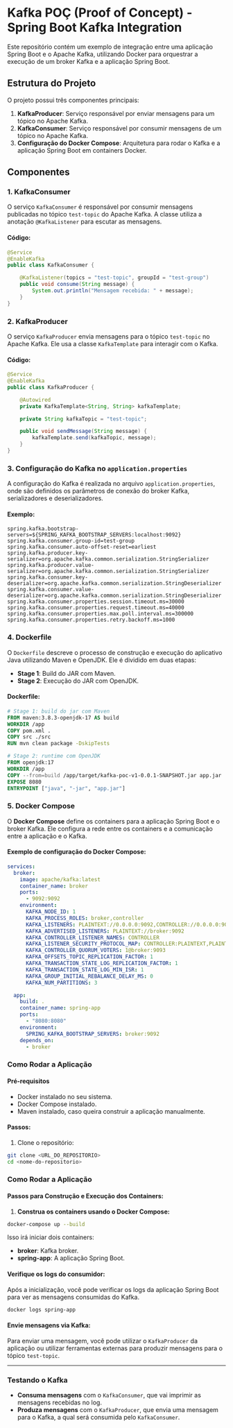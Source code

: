 # Kafka POÇ (Proof of Concept) - Spring Boot Kafka Integration
Este repositório contém um exemplo de integração entre uma aplicação Spring Boot e o Apache Kafka, utilizando Docker para orquestrar a execução de um broker Kafka e a aplicação Spring Boot.

## Estrutura do Projeto
O projeto possui três componentes principais:

1. **KafkaProducer**: Serviço responsável por enviar mensagens para um tópico no Apache Kafka.
2. **KafkaConsumer**: Serviço responsável por consumir mensagens de um tópico no Apache Kafka.
3. **Configuração do Docker Compose**: Arquitetura para rodar o Kafka e a aplicação Spring Boot em containers Docker.

## Componentes

### 1. KafkaConsumer
O serviço `KafkaConsumer` é responsável por consumir mensagens publicadas no tópico `test-topic` do Apache Kafka. A classe utiliza a anotação `@KafkaListener` para escutar as mensagens.

#### Código:

```java
@Service
@EnableKafka
public class KafkaConsumer {

    @KafkaListener(topics = "test-topic", groupId = "test-group")
    public void consume(String message) {
        System.out.println("Mensagem recebida: " + message);
    }
}
```

### 2. KafkaProducer
O serviço `KafkaProducer` envia mensagens para o tópico `test-topic` no Apache Kafka. Ele usa a classe `KafkaTemplate` para interagir com o Kafka.

#### Código:

```java
@Service
@EnableKafka
public class KafkaProducer {

    @Autowired
    private KafkaTemplate<String, String> kafkaTemplate;

    private String kafkaTopic = "test-topic";

    public void sendMessage(String message) {
        kafkaTemplate.send(kafkaTopic, message);
    }
}


```

### 3. Configuração do Kafka no `application.properties`
A configuração do Kafka é realizada no arquivo `application.properties`, onde são definidos os parâmetros de conexão do broker Kafka, serializadores e deserializadores.

#### Exemplo:

```properties
spring.kafka.bootstrap-servers=${SPRING_KAFKA_BOOTSTRAP_SERVERS:localhost:9092}
spring.kafka.consumer.group-id=test-group
spring.kafka.consumer.auto-offset-reset=earliest
spring.kafka.producer.key-serializer=org.apache.kafka.common.serialization.StringSerializer
spring.kafka.producer.value-serializer=org.apache.kafka.common.serialization.StringSerializer
spring.kafka.consumer.key-deserializer=org.apache.kafka.common.serialization.StringDeserializer
spring.kafka.consumer.value-deserializer=org.apache.kafka.common.serialization.StringDeserializer
spring.kafka.consumer.properties.session.timeout.ms=30000
spring.kafka.consumer.properties.request.timeout.ms=40000
spring.kafka.consumer.properties.max.poll.interval.ms=300000
spring.kafka.consumer.properties.retry.backoff.ms=1000
```

### 4. Dockerfile
O `Dockerfile` descreve o processo de construção e execução do aplicativo Java utilizando Maven e OpenJDK. Ele é dividido em duas etapas:

- **Stage 1**: Build do JAR com Maven.
- **Stage 2**: Execução do JAR com OpenJDK.

#### Dockerfile:

```dockerfile
# Stage 1: build do jar com Maven
FROM maven:3.8.3-openjdk-17 AS build
WORKDIR /app
COPY pom.xml .
COPY src ./src
RUN mvn clean package -DskipTests

# Stage 2: runtime com OpenJDK
FROM openjdk:17
WORKDIR /app
COPY --from=build /app/target/kafka-poc-v1-0.0.1-SNAPSHOT.jar app.jar
EXPOSE 8080
ENTRYPOINT ["java", "-jar", "app.jar"]
```

### 5. Docker Compose
O **Docker Compose** define os containers para a aplicação Spring Boot e o broker Kafka. Ele configura a rede entre os containers e a comunicação entre a aplicação e o Kafka.

#### Exemplo de configuração do Docker Compose:

```yaml
services:
  broker:
    image: apache/kafka:latest
    container_name: broker
    ports:
      - 9092:9092
    environment:
      KAFKA_NODE_ID: 1
      KAFKA_PROCESS_ROLES: broker,controller
      KAFKA_LISTENERS: PLAINTEXT://0.0.0.0:9092,CONTROLLER://0.0.0.0:9093
      KAFKA_ADVERTISED_LISTENERS: PLAINTEXT://broker:9092
      KAFKA_CONTROLLER_LISTENER_NAMES: CONTROLLER
      KAFKA_LISTENER_SECURITY_PROTOCOL_MAP: CONTROLLER:PLAINTEXT,PLAINTEXT:PLAINTEXT
      KAFKA_CONTROLLER_QUORUM_VOTERS: 1@broker:9093
      KAFKA_OFFSETS_TOPIC_REPLICATION_FACTOR: 1
      KAFKA_TRANSACTION_STATE_LOG_REPLICATION_FACTOR: 1
      KAFKA_TRANSACTION_STATE_LOG_MIN_ISR: 1
      KAFKA_GROUP_INITIAL_REBALANCE_DELAY_MS: 0
      KAFKA_NUM_PARTITIONS: 3

  app:
    build: .
    container_name: spring-app
    ports:
      - "8080:8080"
    environment:
      SPRING_KAFKA_BOOTSTRAP_SERVERS: broker:9092
    depends_on:
      - broker
```

### Como Rodar a Aplicação

#### Pré-requisitos
- Docker instalado no seu sistema.
- Docker Compose instalado.
- Maven instalado, caso queira construir a aplicação manualmente.

#### Passos:
1. Clone o repositório:

```bash
git clone <URL_DO_REPOSITORIO>
cd <nome-do-repositorio>
```

### Como Rodar a Aplicação

#### Passos para Construção e Execução dos Containers:

1. **Construa os containers usando o Docker Compose:**

```bash
docker-compose up --build
```

Isso irá iniciar dois containers:

- **broker**: Kafka broker.
- **spring-app**: A aplicação Spring Boot.

#### Verifique os logs do consumidor:

Após a inicialização, você pode verificar os logs da aplicação Spring Boot para ver as mensagens consumidas do Kafka.

```bash
docker logs spring-app
```

#### Envie mensagens via Kafka:

Para enviar uma mensagem, você pode utilizar o `KafkaProducer` da aplicação ou utilizar ferramentas externas para produzir mensagens para o tópico `test-topic`.

---

### Testando o Kafka

- **Consuma mensagens** com o `KafkaConsumer`, que vai imprimir as mensagens recebidas no log.
- **Produza mensagens** com o `KafkaProducer`, que envia uma mensagem para o Kafka, a qual será consumida pelo `KafkaConsumer`.
